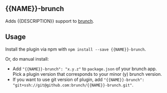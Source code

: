 ## {{NAME}}-brunch
Adds {{DESCRIPTION}} support to
[brunch](http://brunch.io).

## Usage
Install the plugin via npm with `npm install --save {{NAME}}-brunch`.

Or, do manual install:

* Add `"{{NAME}}-brunch": "x.y.z"` to `package.json` of your brunch app.
  Pick a plugin version that corresponds to your minor (y) brunch version.
* If you want to use git version of plugin, add
`"{{NAME}}-brunch": "git+ssh://git@github.com:brunch/{{NAME}}-brunch.git"`.
